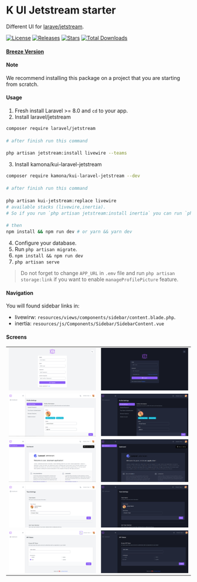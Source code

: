 # K UI Jetstream starter

Different UI for [larave/jetstream](https://github.com/laravel/jetstream).

[![License](https://img.shields.io/github/license/Kamona-WD/kui-laravel-jetstream)](https://github.com/Kamona-WD/kui-laravel-jetstream/blob/main/LICENSE.md)
[![Releases](https://img.shields.io/github/release/Kamona-WD/kui-laravel-jetstream)](https://github.com/Kamona-WD/kui-laravel-jetstream/releases)
[![Stars](https://img.shields.io/github/stars/Kamona-WD/kui-laravel-jetstream)](https://github.com/Kamona-WD/kui-laravel-jetstream/stargazers)
[![Total Downloads](https://img.shields.io/packagist/dt/kamona/kui-laravel-jetstream.svg)](https://packagist.org/packages/kamona/kui-laravel-jetstream)

#### [Breeze Version](https://github.com/Kamona-WD/kui-laravel-breeze)
<!-- #### [Fortify Version](https://github.com/Kamona-WD/kui-laravel-fortify) -->

#### Note

We recommend installing this package on a project that you are starting from scratch.

#### Usage

1. Fresh install Laravel >= 8.0 and `cd` to your app.
2. Install laravel/jetstream

```sh
composer require laravel/jetstream

# after finish run this command

php artisan jetstream:install livewire --teams
```

3. Install kamona/kui-laravel-jetstream

```sh
composer require kamona/kui-laravel-jetstream --dev

# after finish run this command

php artisan kui-jetstream:replace livewire
# available stacks (livewire,inertia).
# So if you run `php artisan jetstream:install inertia` you can run `php artisan kui-jetstream:replace inertia`

# then
npm install && npm run dev # or yarn && yarn dev
```

4. Configure your database.
5. Run `php artisan migrate`.
6. `npm install && npm run dev`
7. `php artisan serve`

> Do not forget to change `APP_URL` in `.emv` file and run `php artisan storage:link` if you want to enable `manageProfilePicture` feature.

#### Navigation

You will found sidebar links in:

- livewirw: `resources/views/components/sidebar/content.blade.php`.
- inertia: `resources/js/Components/Sidebar/SidebarContent.vue`

#### Screens

|                                     |                                    |
| ----------------------------------- | ---------------------------------- |
| ![Shocase 1](screens/r-light.PNG)   | ![Shocase 7](screens/l-dark.PNG)   |
| ![Shocase 2](screens/p-light.PNG)   | ![Shocase 8](screens/p-dark.PNG)   |
| ![Shocase 2](screens/d-light.PNG)   | ![Shocase 8](screens/d-dark.PNG)   |
| ![Shocase 2](screens/t-light.PNG)   | ![Shocase 8](screens/t-dark.PNG)   |
| ![Shocase 2](screens/api-light.PNG) | ![Shocase 8](screens/api-dark.PNG) |
